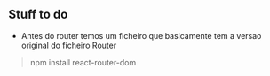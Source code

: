 ## Stuff to do
- Antes do router temos um ficheiro que basicamente tem a versao original do ficheiro
Router
> npm install react-router-dom